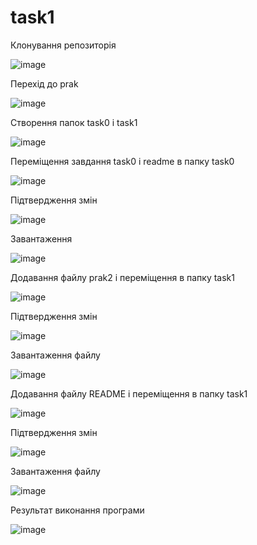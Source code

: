 # task1

Клонування репозиторія

![image](https://user-images.githubusercontent.com/85642728/122669563-aa8c8e00-d1c6-11eb-9860-74950d7a5166.png)

Перехід до prak

![image](https://user-images.githubusercontent.com/85642728/121784829-eddf6f00-cbbe-11eb-9788-d42266f68c26.png)

Створення папок task0 і task1

![image](https://user-images.githubusercontent.com/85642728/122669600-cabc4d00-d1c6-11eb-9407-98b4c6dfdee2.png)

Переміщення завдання task0 і readme в папку task0

![image](https://user-images.githubusercontent.com/85642728/122669663-13740600-d1c7-11eb-93db-b0ffbaae4d94.png)

Підтвердження змін

![image](https://user-images.githubusercontent.com/85642728/122669678-24bd1280-d1c7-11eb-85bb-d033740f84bc.png)

Завантаження

![image](https://user-images.githubusercontent.com/85642728/122669694-34d4f200-d1c7-11eb-99d7-f37f28e4767f.png)

Додавання файлу prak2 і переміщення в папку task1

![image](https://user-images.githubusercontent.com/85642728/122669741-65b52700-d1c7-11eb-9b73-07392fc378c8.png)

Підтвердження змін

![image](https://user-images.githubusercontent.com/85642728/122669744-706fbc00-d1c7-11eb-9abb-4ea88e2c23b2.png)

Завантаження файлу

![image](https://user-images.githubusercontent.com/85642728/122669750-7a91ba80-d1c7-11eb-886d-25dd0e622296.png)

Додавання файлу README і переміщення в папку task1

![image](https://user-images.githubusercontent.com/85642728/122669771-9301d500-d1c7-11eb-9c9e-f14534dc84d0.png)

Підтвердження змін

![image](https://user-images.githubusercontent.com/85642728/122669787-a01ec400-d1c7-11eb-8867-1d957afbbc44.png)

Завантаження файлу

![image](https://user-images.githubusercontent.com/85642728/122669799-a7de6880-d1c7-11eb-95cf-d90bade6364f.png)

Результат виконання програми

![image](https://user-images.githubusercontent.com/85642728/122670136-11ab4200-d1c9-11eb-9ed8-786e2e2e1511.png)

